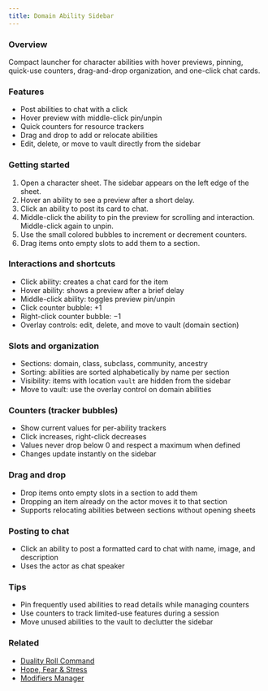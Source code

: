 ```yaml
---
title: Domain Ability Sidebar
---
```


### Overview

Compact launcher for character abilities with hover previews, pinning, quick-use counters, drag-and-drop organization, and one-click chat cards.

### Features

- Post abilities to chat with a click
- Hover preview with middle-click pin/unpin
- Quick counters for resource trackers
- Drag and drop to add or relocate abilities
- Edit, delete, or move to vault directly from the sidebar

### Getting started

1. Open a character sheet. The sidebar appears on the left edge of the sheet.
2. Hover an ability to see a preview after a short delay.
3. Click an ability to post its card to chat.
4. Middle-click the ability to pin the preview for scrolling and interaction. Middle-click again to unpin.
5. Use the small colored bubbles to increment or decrement counters.
6. Drag items onto empty slots to add them to a section.

### Interactions and shortcuts

- Click ability: creates a chat card for the item
- Hover ability: shows a preview after a brief delay
- Middle-click ability: toggles preview pin/unpin
- Click counter bubble: +1
- Right-click counter bubble: −1
- Overlay controls: edit, delete, and move to vault (domain section)

### Slots and organization

- Sections: domain, class, subclass, community, ancestry
- Sorting: abilities are sorted alphabetically by name per section
- Visibility: items with location `vault` are hidden from the sidebar
- Move to vault: use the overlay control on domain abilities

### Counters (tracker bubbles)

- Show current values for per-ability trackers
- Click increases, right-click decreases
- Values never drop below 0 and respect a maximum when defined
- Changes update instantly on the sidebar

### Drag and drop

- Drop items onto empty slots in a section to add them
- Dropping an item already on the actor moves it to that section
- Supports relocating abilities between sections without opening sheets

### Posting to chat

- Click an ability to post a formatted card to chat with name, image, and description
- Uses the actor as chat speaker

### Tips

- Pin frequently used abilities to read details while managing counters
- Use counters to track limited-use features during a session
- Move unused abilities to the vault to declutter the sidebar

### Related

- [Duality Roll Command](../technical/duality-dice-command.md)
- [Hope, Fear & Stress](../systems/resources/hope-fear-stress.md)
- [Modifiers Manager](../mechanics/modifiers-manager.md)
